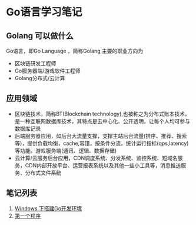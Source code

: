 # Go语言学习笔记


## Golang 可以做什么

Go语言，即Go Language ，简称Golang,主要的职业方向为

- 区块链研发工程师
- Go服务器端/游戏软件工程师
- Golang分布式/云计算

## 应用领域

- 区块链技术，简称BT(Blockchain technology),也被称之为分布式账本技术，是一种互联网数据库技术，其特点是去中心化、公开透明，让每个人均可参与数据库记录
- 后端服务器应用，如后台大流量支撑，支撑主站后台流量(排序、推荐、搜索等)，提供负载均衡，cache,容错，按条件分流，统计运行指标(qps,latency)等功能。游戏服务端(通讯、逻辑、数据存储)
- 云计算/云服务后台应用，CDN调度系统、分发系统、监控系统、短域名服务，CDN内部开放平台、运营报表系统以及其他一些小工具等，消息推送服务、分布式文件系统

## 笔记列表

1. [Windows 下搭建Go开发环境](./Windows下搭建Go开发环境.md)
2. [第一个程序](./第一个程序.md)

